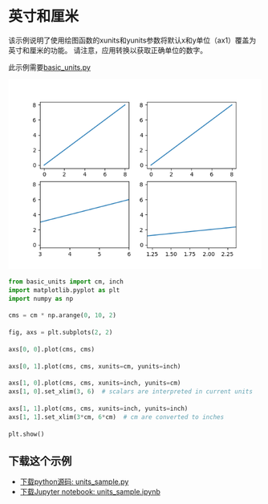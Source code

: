 # 英寸和厘米

该示例说明了使用绘图函数的xunits和yunits参数将默认x和y单位（ax1）覆盖为英寸和厘米的功能。 请注意，应用转换以获取正确单位的数字。

此示例需要[basic_units.py](https://matplotlib.org/_downloads/3a73b4cd6e12aa53ff277b1b80d631c1/basic_units.py)

![英寸和厘米示例](/static/images/gallery/sphx_glr_units_sample_001.png)

```python
from basic_units import cm, inch
import matplotlib.pyplot as plt
import numpy as np

cms = cm * np.arange(0, 10, 2)

fig, axs = plt.subplots(2, 2)

axs[0, 0].plot(cms, cms)

axs[0, 1].plot(cms, cms, xunits=cm, yunits=inch)

axs[1, 0].plot(cms, cms, xunits=inch, yunits=cm)
axs[1, 0].set_xlim(3, 6)  # scalars are interpreted in current units

axs[1, 1].plot(cms, cms, xunits=inch, yunits=inch)
axs[1, 1].set_xlim(3*cm, 6*cm)  # cm are converted to inches

plt.show()
```

## 下载这个示例
            
- [下载python源码: units_sample.py](https://matplotlib.org/_downloads/units_sample.py)
- [下载Jupyter notebook: units_sample.ipynb](https://matplotlib.org/_downloads/units_sample.ipynb)